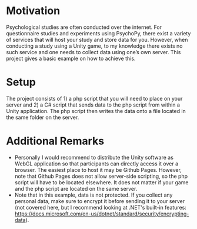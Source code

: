 # Motivation
Psychological studies are often conducted over the internet. For questionnaire studies and experiments using PsychoPy, there exist a variety of services that will host your study and store data for you. However, when conducting a study using a Unity game, to my knowledge there exists no such service and one needs to collect data using one’s own server. This project gives a basic example on how to achieve this. 

# Setup
The project consists of 1) a php script that you will need to place on your server and 2) a C# script that sends data to the php script from within a Unity application. The php script then writes the data onto a file located in the same folder on the server. 

# Additional Remarks
* Personally I would recommend to distribute the Unity software as WebGL application so that participants can directly access it over a browser. The easiest place to host it may be Github Pages. However, note that Github Pages does not allow server-side scripting, so the php script will have to be located elsewhere. It does not matter if your game and the php script are located on the same server.  
* Note that in this example, data is not protected. If you collect any personal data, make sure to encrypt it before sending it to your server (not covered here, but I recommend looking at .NET's built-in features: https://docs.microsoft.com/en-us/dotnet/standard/security/encrypting-data). 

